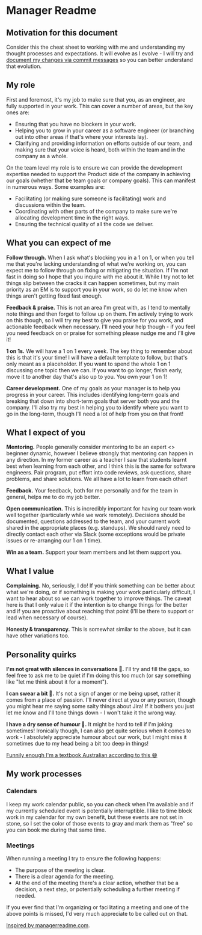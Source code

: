 # Manager Readme

## Motivation for this document

Consider this the cheat sheet to working with me and understanding my thought processes and
expectations. It will evolve as I evolve - I will try and [document my changes via commit messages](https://github.com/lhansford/manager-readme/commits/main)
so you can better understand that evolution.

## My role

First and foremost, it's my job to make sure that you, as an engineer, are fully supported in your work. This can cover a number of areas, but the key ones are:

- Ensuring that you have no blockers in your work.
- Helping you to grow in your career as a software engineer (or branching out into other areas if that's where your interests lay).
- Clarifying and providing information on efforts outside of our team, and making sure that your voice is heard, both within the team and in the company as a whole.

On the team level my role is to ensure we can provide the development expertise needed to support the Product side of the company in achieving our goals (whether that be team goals or company goals). This can manifest in numerous ways. Some examples are:

- Facilitating (or making sure someone is facilitating) work and discussions within the team.
- Coordinating with other parts of the company to make sure we're allocating development time in the right ways.
- Ensuring the technical quality of all the code we deliver.

## What you can expect of me

**Follow through.** When I ask what's blocking you in a 1 on 1, or when you tell me that you're lacking understanding of what we're working on, you can expect me to follow through on fixing or mitigating the situation. If I'm not fast in doing so I hope that you inquire with me about it. While I try not to let things slip between the cracks it can happen sometimes, but my main priority as an EM is to support you in your work, so do let me know when things aren't getting fixed fast enough.

**Feedback & praise.** This is not an area I'm great with, as I tend to mentally note things and then forget to follow up on them. I'm actively trying to work on this though, so I will try my best to give you praise for you work, and actionable feedback when necessary. I'll need your help though - if you feel you need feedback on or praise for something please nudge me and I'll give it!

**1 on 1s.** We will have a 1 on 1 every week. The key thing to remember about this is that it's your time! I will have a default template to follow, but that's only meant as a placeholder. If you want to spend the whole 1 on 1 discussing one topic then we can. If you want to go longer, finish early, move it to another day that's also up to you. You own your 1 on 1!

**Career development.** One of my goals as your manager is to help you progress in your career. This includes identifying long-term goals and breaking that down into short-term goals that server both you and the company. I'll also try my best in helping you to identify where you want to go in the long-term, though I'll need a lot of help from you on that front!

## What I expect of you

**Mentoring.** People generally consider mentoring to be an expert <> beginner dynamic, however I believe strongly that mentoring can happen in any direction. In my former career as a teacher I saw that students learnt best when learning from each other, and I think this is the same for software engineers. Pair program, put effort into code reviews, ask questions, share problems, and share solutions. We all have a lot to learn from each other!

**Feedback.** Your feedback, both for me personally and for the team in general, helps me to do my job better.

**Open communication.** This is incredibly important for having our team work well together (particularly while we work remotely). Decisions should be documented, questions addressed to the team, and your current work shared in the appropriate places (e.g. standups). We should rarely need to directly contact each other via Slack (some exceptions would be private issues or re-arranging our 1 on 1 time).

**Win as a team.** Support your team members and let them support you.

## What I value

**Complaining.** No, seriously, I do! If you think something can be better about what we're doing, or if something is making your work particularly difficult, I want to hear about so we can work together to improve things. The caveat here is that I only value it if the intention is to change things for the better and if you are proactive about reaching that point (I'll be there to support or lead when necessary of course).

**Honesty & transparency.** This is somewhat similar to the above, but it can have other variations too.

## Personality quirks

**I'm not great with silences in conversations 🙊.** I'll try and fill the gaps, so feel free to ask me to be quiet if I'm doing this too much (or say something like "let me think about it for a moment").

**I can swear a bit 🤬.** It's not a sign of anger or me being upset, rather it comes from a place of passion. I'll never direct at you or any person, though you might hear me saying some salty things about Jira! If it bothers you just let me know and I'll tone things down - I won't take it the wrong way.

**I have a dry sense of humour 🤡.** It might be hard to tell if I'm joking sometimes!  Ironically though, I can also get quite serious when it comes to work - I absolutely appreciate humour about our work, but I might miss it sometimes due to my head being a bit too deep in things!

[Funnily enough I'm a textbook Australian according to this 😅](https://culturalatlas.sbs.com.au/australian-culture/australian-culture-communication#australian-culture-communication)

## My work processes

### Calendars

I keep my work calendar public, so you can check when I'm available and if my currently scheduled event is potentially interruptible. I like to time block work in my calendar for my own benefit, but these events are not set in stone, so I set the color of those events to gray and mark them as "free" so you can book me during that same time.

### Meetings

When running a meeting I try to ensure the following happens:

- The purpose of the meeting is clear.
- There is a clear agenda for the meeting.
- At the end of the meeting there's a clear action, whether that be a decision, a next step, or potentially scheduling a further meeting if needed.

If you ever find that I'm organizing or facilitating a meeting and one of the above points is missed, I'd very much appreciate to be called out on that.

[Inspired by managerreadme.com](https://managerreadme.com/readme/lhansford).
